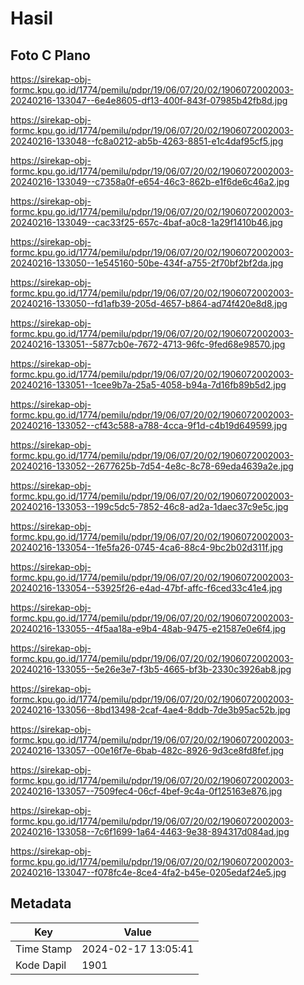 # Hasil

## Foto C Plano

https://sirekap-obj-formc.kpu.go.id/1774/pemilu/pdpr/19/06/07/20/02/1906072002003-20240216-133047--6e4e8605-df13-400f-843f-07985b42fb8d.jpg

https://sirekap-obj-formc.kpu.go.id/1774/pemilu/pdpr/19/06/07/20/02/1906072002003-20240216-133048--fc8a0212-ab5b-4263-8851-e1c4daf95cf5.jpg

https://sirekap-obj-formc.kpu.go.id/1774/pemilu/pdpr/19/06/07/20/02/1906072002003-20240216-133049--c7358a0f-e654-46c3-862b-e1f6de6c46a2.jpg

https://sirekap-obj-formc.kpu.go.id/1774/pemilu/pdpr/19/06/07/20/02/1906072002003-20240216-133049--cac33f25-657c-4baf-a0c8-1a29f1410b46.jpg

https://sirekap-obj-formc.kpu.go.id/1774/pemilu/pdpr/19/06/07/20/02/1906072002003-20240216-133050--1e545160-50be-434f-a755-2f70bf2bf2da.jpg

https://sirekap-obj-formc.kpu.go.id/1774/pemilu/pdpr/19/06/07/20/02/1906072002003-20240216-133050--fd1afb39-205d-4657-b864-ad74f420e8d8.jpg

https://sirekap-obj-formc.kpu.go.id/1774/pemilu/pdpr/19/06/07/20/02/1906072002003-20240216-133051--5877cb0e-7672-4713-96fc-9fed68e98570.jpg

https://sirekap-obj-formc.kpu.go.id/1774/pemilu/pdpr/19/06/07/20/02/1906072002003-20240216-133051--1cee9b7a-25a5-4058-b94a-7d16fb89b5d2.jpg

https://sirekap-obj-formc.kpu.go.id/1774/pemilu/pdpr/19/06/07/20/02/1906072002003-20240216-133052--cf43c588-a788-4cca-9f1d-c4b19d649599.jpg

https://sirekap-obj-formc.kpu.go.id/1774/pemilu/pdpr/19/06/07/20/02/1906072002003-20240216-133052--2677625b-7d54-4e8c-8c78-69eda4639a2e.jpg

https://sirekap-obj-formc.kpu.go.id/1774/pemilu/pdpr/19/06/07/20/02/1906072002003-20240216-133053--199c5dc5-7852-46c8-ad2a-1daec37c9e5c.jpg

https://sirekap-obj-formc.kpu.go.id/1774/pemilu/pdpr/19/06/07/20/02/1906072002003-20240216-133054--1fe5fa26-0745-4ca6-88c4-9bc2b02d311f.jpg

https://sirekap-obj-formc.kpu.go.id/1774/pemilu/pdpr/19/06/07/20/02/1906072002003-20240216-133054--53925f26-e4ad-47bf-affc-f6ced33c41e4.jpg

https://sirekap-obj-formc.kpu.go.id/1774/pemilu/pdpr/19/06/07/20/02/1906072002003-20240216-133055--4f5aa18a-e9b4-48ab-9475-e21587e0e6f4.jpg

https://sirekap-obj-formc.kpu.go.id/1774/pemilu/pdpr/19/06/07/20/02/1906072002003-20240216-133055--5e26e3e7-f3b5-4665-bf3b-2330c3926ab8.jpg

https://sirekap-obj-formc.kpu.go.id/1774/pemilu/pdpr/19/06/07/20/02/1906072002003-20240216-133056--8bd13498-2caf-4ae4-8ddb-7de3b95ac52b.jpg

https://sirekap-obj-formc.kpu.go.id/1774/pemilu/pdpr/19/06/07/20/02/1906072002003-20240216-133057--00e16f7e-6bab-482c-8926-9d3ce8fd8fef.jpg

https://sirekap-obj-formc.kpu.go.id/1774/pemilu/pdpr/19/06/07/20/02/1906072002003-20240216-133057--7509fec4-06cf-4bef-9c4a-0f125163e876.jpg

https://sirekap-obj-formc.kpu.go.id/1774/pemilu/pdpr/19/06/07/20/02/1906072002003-20240216-133058--7c6f1699-1a64-4463-9e38-894317d084ad.jpg

https://sirekap-obj-formc.kpu.go.id/1774/pemilu/pdpr/19/06/07/20/02/1906072002003-20240216-133047--f078fc4e-8ce4-4fa2-b45e-0205edaf24e5.jpg


## Metadata

| Key        | Value               |
| ---------- | ------------------- |
| Time Stamp | 2024-02-17 13:05:41 |
| Kode Dapil | 1901                |



